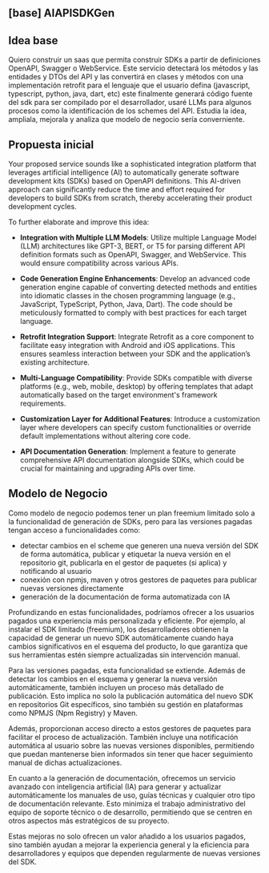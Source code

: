 [base] AIAPISDKGen
---
## Idea base

Quiero construir un saas que permita construir SDKs a partir de definiciones OpenAPI, Swagger o WebService. Este servicio detectará los métodos y las entidades y DTOs del API y las convertirá en clases y métodos con una implementación retrofit para el lenguaje que el usuario defina (javascript, typescript, python, java, dart, etc) este finalmente generará código fuente del sdk para ser compilado por el desarrollador, usaré LLMs para algunos procesos como la identificación de los schemes del API. Estudia la idea, ampliala, mejorala y analiza que modelo de negocio sería converniente.

## Propuesta inicial

Your proposed service sounds like a sophisticated integration platform that leverages artificial intelligence (AI) to automatically generate software development kits (SDKs) based on OpenAPI definitions. This AI-driven approach can significantly reduce the time and effort required for developers to build SDKs from scratch, thereby accelerating their product development cycles.

To further elaborate and improve this idea:

- **Integration with Multiple LLM Models**: Utilize multiple Language Model (LLM) architectures like GPT-3, BERT, or T5 for parsing different API definition formats such as OpenAPI, Swagger, and WebService. This would ensure compatibility across various APIs.

- **Code Generation Engine Enhancements**: Develop an advanced code generation engine capable of converting detected methods and entities into idiomatic classes in the chosen programming language (e.g., JavaScript, TypeScript, Python, Java, Dart). The code should be meticulously formatted to comply with best practices for each target language.

- **Retrofit Integration Support**: Integrate Retrofit as a core component to facilitate easy integration with Android and iOS applications. This ensures seamless interaction between your SDK and the application’s existing architecture.

- **Multi-Language Compatibility**: Provide SDKs compatible with diverse platforms (e.g., web, mobile, desktop) by offering templates that adapt automatically based on the target environment's framework requirements.

- **Customization Layer for Additional Features**: Introduce a customization layer where developers can specify custom functionalities or override default implementations without altering core code.

- **API Documentation Generation**: Implement a feature to generate comprehensive API documentation alongside SDKs, which could be crucial for maintaining and upgrading APIs over time.

## Modelo de Negocio

Como modelo de negocio podemos tener un plan freemium limitado solo a la funcionalidad de generación de SDKs, pero para las versiones pagadas tengan acceso a funcionalidades como:

- detectar cambios en el scheme que generen una nueva versión del SDK de forma automática, publicar y etiquetar la nueva versión en el repositorio git, publicarla en el gestor de paquetes (si aplica) y notificando al usuario
- conexión con npmjs, maven y otros gestores de paquetes para publicar nuevas versiones directamente
- generación de la documentación de forma automatizada con IA

Profundizando en estas funcionalidades, podríamos ofrecer a los usuarios pagados una experiencia más personalizada y eficiente. Por ejemplo, al instalar el SDK limitado (freemium), los desarrolladores obtienen la capacidad de generar un nuevo SDK automáticamente cuando haya cambios significativos en el esquema del producto, lo que garantiza que sus herramientas estén siempre actualizadas sin intervención manual.

Para las versiones pagadas, esta funcionalidad se extiende. Además de detectar los cambios en el esquema y generar la nueva versión automáticamente, también incluyen un proceso más detallado de publicación. Esto implica no solo la publicación automática del nuevo SDK en repositorios Git específicos, sino también su gestión en plataformas como NPMJS (Npm Registry) y Maven.

Además, proporcionan acceso directo a estos gestores de paquetes para facilitar el proceso de actualización. También incluye una notificación automática al usuario sobre las nuevas versiones disponibles, permitiendo que puedan mantenerse bien informados sin tener que hacer seguimiento manual de dichas actualizaciones.

En cuanto a la generación de documentación, ofrecemos un servicio avanzado con inteligencia artificial (IA) para generar y actualizar automáticamente los manuales de uso, guías técnicas y cualquier otro tipo de documentación relevante. Esto minimiza el trabajo administrativo del equipo de soporte técnico o de desarrollo, permitiendo que se centren en otros aspectos más estratégicos de su proyecto.

Estas mejoras no solo ofrecen un valor añadido a los usuarios pagados, sino también ayudan a mejorar la experiencia general y la eficiencia para desarrolladores y equipos que dependen regularmente de nuevas versiones del SDK.
